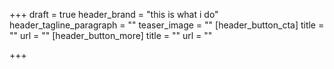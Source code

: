 +++
draft = true
header_brand = "this is what i do"
header_tagline_paragraph = ""
teaser_image = ""
[header_button_cta]
title = ""
url = ""
[header_button_more]
title = ""
url = ""

+++
